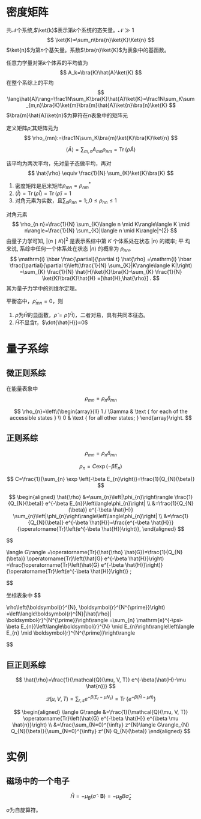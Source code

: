 # 密度矩阵

共$\mathcal{N}$个系统,$\ket{k}$表示第$k$个系统的态矢量。$\mathcal{N}\gg1$
$$
\ket{K}=\sum_n\bra{n}\ket{K}\Ket{n}
$$
$\ket{n}$为第$n$个基矢量。系数$\bra{n}\ket{K}$为表象中的基函数。

任意力学量对第$k$个体系的平均值为
$$
A_k=\bra{K}\hat{A}\ket{K}
$$
在整个系综上的平均
$$
\lang\hat{A}\rang=\frac1N\sum_K\bra{K}\hat{A}\ket{K}=\frac1N\sum_K\sum_{m,n}\bra{K}\ket{m}\bra{m}\hat{A}\ket{n}\bra{n}\ket{K}
$$
$\bra{m}\hat{A}\ket{n}$为算符在$n$表象中的矩阵元

定义矩阵$\hat{\rho}$,其矩阵元为
$$
\rho_{mn}:=\frac1N\sum_K\bra{m}\ket{K}\bra{K}\ket{n}
$$

$$
\langle\hat{A}\rangle=\sum_{m, n} A_{m n} \rho_{n m}=\operatorname{Tr}(\hat{\rho} \hat{A})
$$

该平均为两次平均，先对量子态做平均，再对
$$
\hat{\rho} \equiv \frac{1}{N} \sum_{K}\ket{K}\bra{K}
$$

1. 密度矩阵是厄米矩阵$\rho_{m n}=\rho_{n m}^{*}$
1. $\langle\hat{I}\rangle=\operatorname{Tr}(\hat{\rho} \hat{I})=\operatorname{Tr}(\hat{\rho})=1$
1. 对角元素为实数，且$\sum_{n} \rho_{n n}=1 ;, 0 \leqslant \rho_{n n} \leqslant 1$

对角元素
$$
\rho_{n n}=\frac{1}{N} \sum_{K}\langle n \mid K\rangle\langle K \mid n\rangle=\frac{1}{N} \sum_{K}|\langle n \mid K\rangle|^{2}
$$
由量子力学可知, $|\langle n \mid K\rangle|^{2}$ 是表示系综中第 $K$ 个体系处在状态 $|n\rangle$ 的概率; 平 均来说, 系综中任何一个体系处在状态 $|n\rangle$ 的概率为 $\rho_{nn}$。
$$
\mathrm{i} \hbar \frac{\partial}{\partial t} \hat{\rho} =\mathrm{i} \hbar \frac{\partial}{\partial t}\left(\frac{1}{N} \sum_{K}|K\rangle\langle K|\right) 
=\sum_{K} \frac{1}{N} \hat{H}\ket{K}\bra{K}-\sum_{K} \frac{1}{N} \ket{K}\bra{K}\hat{H} 
=[\hat{H},\hat{\rho}] .
$$
其为量子力学中的刘维尔定理。

平衡态中，$\dot{\rho}_{mn}=0$，则

1. $\hat{\rho}$为$\hat{H}$的显函数，$\hat{\rho}=\hat{\rho}(\hat{H})$，二者对易，具有共同本征态。
1. $\hat{H}$不显含$t$，$\dot{\hat{H}}=0$

# 量子系综

## 微正则系综

在能量表象中
$$
\rho_{m n}=\rho_{n} \delta_{m n}
$$

$$
\rho_{n}=\left\{\begin{array}{ll}
1 / \Gamma & \text { for each of the accessible states } \\
0 & \text { for all other states; }
\end{array}\right.
$$

## 正则系综

$$
\rho_{m n}=\rho_{n} \delta_{m n}
$$

$$
\rho_{n}=C \exp \left(-\beta E_{n}\right)
$$

$$
C=\frac{1}{\sum_{n} \exp \left(-\beta E_{n}\right)}=\frac{1}{Q_{N}(\beta)}
$$

$$
\begin{aligned}
\hat{\rho} &=\sum_{n}\left|\phi_{n}\right\rangle \frac{1}{Q_{N}(\beta)} e^{-\beta E_{n}}\left\langle\phi_{n}\right| \\
&=\frac{1}{Q_{N}(\beta)} e^{-\beta \hat{H}} \sum_{n}\left|\phi_{n}\right\rangle\left\langle\phi_{n}\right| \\
&=\frac{1}{Q_{N}(\beta)} e^{-\beta \hat{H}}=\frac{e^{-\beta \hat{H}}}{\operatorname{Tr}\left(e^{-\beta \hat{H}}\right)},
\end{aligned}
$$

$$

\langle G\rangle =\operatorname{Tr}(\hat{\rho} \hat{G})=\frac{1}{Q_{N}(\beta)} \operatorname{Tr}\left(\hat{G} e^{-\beta \hat{H}}\right) =\frac{\operatorname{Tr}\left(\hat{G} e^{-\beta \hat{H}}\right)}{\operatorname{Tr}\left(e^{-\beta \hat{H}}\right)} ;
$$

坐标表象中
$$

\rho\left(\boldsymbol{r}^{N}, \boldsymbol{r}^{N^{\prime}}\right) =\left\langle\boldsymbol{r}^{N}|\hat{\rho}| \boldsymbol{r}^{N^{\prime}}\right\rangle
=\sum_{n} \mathrm{e}^{-\psi-\beta E_{n}}\left\langle\boldsymbol{r}^{N} \mid E_{n}\right\rangle\left\langle E_{n} \mid \boldsymbol{r}^{N^{\prime}}\right\rangle
$$

## 巨正则系综

$$
\hat{\rho}=\frac{1}{\mathcal{Q}(\mu, V, T)} e^{-\beta(\hat{H}-\mu \hat{n})}
$$

$$
\mathcal{Q}(\mu, V, T)=\sum_{r, s} e^{-\beta\left(E_{r}-\mu N_{s}\right)}=\operatorname{Tr}\left\{e^{-\beta(\hat{H}-\mu \hat{n})}\right\}
$$

$$
\begin{aligned}
\langle G\rangle &=\frac{1}{\mathcal{Q}(\mu, V, T)} \operatorname{Tr}\left(\hat{G} e^{-\beta \hat{H}} e^{\beta \mu \hat{n}}\right) \\
&=\frac{\sum_{N=0}^{\infty} z^{N}\langle G\rangle_{N} Q_{N}(\beta)}{\sum_{N=0}^{\infty} z^{N} Q_{N}(\beta)}
\end{aligned}
$$

# 实例

## 磁场中的一个电子

$$
\hat{H}=-\mu_{B}(\hat{\sigma} \cdot \boldsymbol{B})=-\mu_{B} B \hat{\sigma}_{z}
$$

$\hat{\sigma}$为自旋算符。

